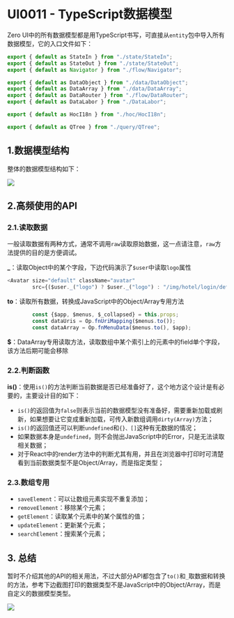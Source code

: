 # UI0011 - TypeScript数据模型

Zero UI中的所有数据模型都是用TypeScript书写，可直接从`entity`包中导入所有数据模型，它的入口文件如下：

```ts
export { default as StateIn } from "./state/StateIn";
export { default as StateOut } from "./state/StateOut";
export { default as Navigator } from "./flow/Navigator";

export { default as DataObject } from "./data/DataObject";
export { default as DataArray } from "./data/DataArray";
export { default as DataRouter } from "./flow/DataRouter";
export { default as DataLabor } from "./DataLabor";

export { default as HocI18n } from "./hoc/HocI18n";

export { default as QTree } from "./query/QTree";
```

## 1.数据模型结构

整体的数据模型结构如下：

![](/document/previous/backupus/backup/image/UI0011-01.png)

## 2.高频使用的API

### 2.1.读取数据

一般读取数据有两种方式，通常不调用`raw`读取原始数据，这一点请注意，`raw`方法提供的目的是方便调试。

**\_**：读取Object中的某个字段，下边代码演示了`$user`中读取`logo`属性

```js
<Avatar size="default" className="avatar" 
        src={($user._("logo") ? $user._("logo") : "/img/hotel/login/default.jpeg")} />
```

**to**：读取所有数据，转换成JavaScript中的Object/Array专用方法

```js
        const {$app, $menus, $_collapsed} = this.props;
        const dataUris = Op.fnUriMapping($menus.to());
        const dataArray = Op.fnMenuData($menus.to(), $app);
```

**$**：DataArray专用读取方法，读取数组中某个索引上的元素中的field单个字段，该方法后期可能会移除

### 2.2.判断函数

**is\(\)**：使用`is()`的方法判断当前数据是否已经准备好了，这个地方这个设计是有必要的，主要设计目的如下：

* `is()`的返回值为`false`则表示当前的数据模型没有准备好，需要重新加载或刷新，如果想要让它变成重新加载，可传入新数组调用`dirty(Array)`方法；
* `is()`的返回值还可以判断`undefined`和`{}、[]`这种有无数据的情况；
* 如果数据本身是`undefined`，则不会抛出JavaScript中的Error，只是无法读取相关数据；
* 对于React中的render方法中的判断尤其有用，并且在浏览器中打印时可清楚看到当前数据类型不是Object/Array，而是指定类型；

### 2.3.数组专用

* `saveElement`：可以让数组元素实现不重复添加；
* `removeElement`：移除某个元素；
* `getElement`：读取某个元素中的某个属性的值；
* `updateElement`：更新某个元素；
* `searchElement`：搜索某个元素；

## 3. 总结

暂时不介绍其他的API的相关用法，不过大部分API都包含了`to()`和`_`取数据和转换的方法，参考下边截图打印的数据类型不是JavaScript中的Object/Array，而是自定义的数据模型类型。

![](/document/previous/backupus/backup/image/UI0011-11.png)


